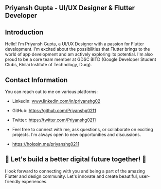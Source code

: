 ## Priyansh Gupta - UI/UX Designer & Flutter Developer

## Introduction
Hello! I'm Priyansh Gupta, a UI/UX Designer with a passion for Flutter development. I'm excited about the possibilities that Flutter brings to the world of app development and am actively exploring its potential. I'm also proud to be a core team member at GDSC BITD (Google Developer Student Clubs, Bhilai Institute of Technology, Durg).

## Contact Information
You can reach out to me on various platforms:

- LinkedIn: www.linkedin.com/in/priyanshg02
- GitHub: https://github.com/Priyanshg0211
- Twitter: https://twitter.com/Priyanshg0211
- Feel free to connect with me, ask questions, or collaborate on exciting projects. I'm always open to new opportunities and discussions.

- https://holopin.me/priyanshg0211

## 🚀 Let's build a better digital future together! 🚀
I look forward to connecting with you and being a part of the amazing Flutter and design community. Let's innovate and create beautiful, user-friendly experiences.






